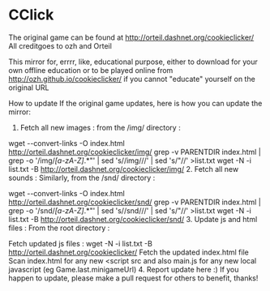 # CClick

The original game can be found at http://orteil.dashnet.org/cookieclicker/
All creditgoes to ozh and Orteil

This mirror for, errrr, like, educational purpose, either to download for your own offline education or to be played online from http://ozh.github.io/cookieclicker/ if you cannot "educate" yourself on the original URL

How to update
If the original game updates, here is how you can update the mirror:

1. Fetch all new images :
from the /img/ directory :

wget --convert-links -O index.html http://orteil.dashnet.org/cookieclicker/img/
grep -v PARENTDIR index.html | grep -o '/img/*[a-zA-Z]*.*"' | sed 's/\/img\///' | sed 's/"//' >list.txt
wget -N -i list.txt -B http://orteil.dashnet.org/cookieclicker/img/
2. Fetch all new sounds :
Similarly, from the /snd/ directory :

wget --convert-links -O index.html http://orteil.dashnet.org/cookieclicker/snd/
grep -v PARENTDIR index.html | grep -o '/snd/*[a-zA-Z]*.*"' | sed 's/\/snd\///' | sed 's/"//' >list.txt
wget -N -i list.txt -B http://orteil.dashnet.org/cookieclicker/snd/
3. Update js and html files :
From the root directory :

Fetch updated js files : wget -N -i list.txt -B http://orteil.dashnet.org/cookieclicker/
Fetch the updated index.html file
Scan index.html for any new <script src and also main.js for any new local javascript (eg Game.last.minigameUrl)
4. Report update here :)
If you happen to update, please make a pull request for others to benefit, thanks!

